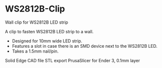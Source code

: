 # WS2812B-Clip
Wall clip for WS2812B LED strip

A clip  to fasten WS2812B LED strip to a wall.
+ Designed for 10mm wide LED strip. 
+ Features a slot in case there is an SMD device next to the WS2812B LED.
+ Takes a 1.5mm nail/pin.

Solid Edge CAD file
STL export
PrusaSlicer for Ender 3, 0.1mm layer

